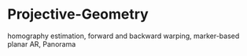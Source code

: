 # Projective-Geometry
homography estimation, forward and backward warping, marker-based planar AR, Panorama
